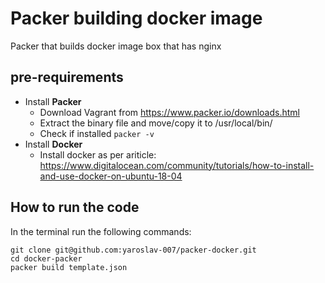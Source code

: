 # Packer building docker image
Packer that builds docker image box that has nginx

## pre-requirements

- Install **Packer**
	- Download Vagrant from https://www.packer.io/downloads.html
	- Extract the binary file and move/copy it to /usr/local/bin/
	- Check if installed 
		``` packer -v ```
- Install **Docker**
    - Install docker as per ariticle: https://www.digitalocean.com/community/tutorials/how-to-install-and-use-docker-on-ubuntu-18-04


## How to run the code
In the terminal run the following commands:

    git clone git@github.com:yaroslav-007/packer-docker.git
    cd docker-packer
    packer build template.json
